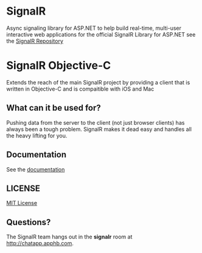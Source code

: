# SignalR 
Async signaling library for ASP.NET to help build real-time, multi-user interactive web applications
for the official SignalR Library for ASP.NET see the [SignalR Repository](https://github.com/SignalR/SignalR/wiki)

# SignalR Objective-C
Extends the reach of the main SignalR project by providing a client that is written in Objective-C and is compaitible
with iOS and Mac

## What can it be used for?
Pushing data from the server to the client (not just browser clients) has always been a tough problem. SignalR makes 
it dead easy and handles all the heavy lifting for you.


## Documentation
See the [documentation](https://github.com/DyKnow/SignalR/wiki)
	
## LICENSE
[MIT License](https://github.com/SignalR/SignalR/blob/master/LICENSE.md)

## Questions?
The SignalR team hangs out in the **signalr** room at http://chatapp.apphb.com.